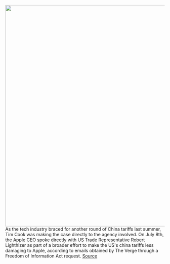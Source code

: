 <img src='https://cdn.vox-cdn.com/thumbor/s1EDjFZCyVQVvgMuPfiLFvpLqgY=/0x0:5101x3502/1200x800/filters:focal(2143x1343:2959x2159)/cdn.vox-cdn.com/uploads/chorus_image/image/66580414/697922910.jpg.0.jpg' width='700px' /><br/>
As the tech industry braced for another round of China tariffs last summer, Tim Cook was making the case directly to the agency involved. On July 8th, the Apple CEO spoke directly with US Trade Representative Robert Lighthizer as part of a broader effort to make the US's china tariffs less damaging to Apple, according to emails obtained by The Verge through a Freedom of Information Act request.
<a href='https://www.theverge.com/2020/3/31/21200068/tim-cook-white-house-tariff-trump-lighthizer-lobby-apple-china'> Source <a/>